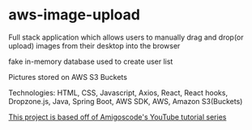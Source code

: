 # aws-image-upload

Full stack application which allows users to manually drag and drop(or upload) images from their desktop into the browser

fake in-memory database used to create user list

Pictures stored on AWS S3 Buckets

Technologies: HTML, CSS, Javascript, Axios, React, React hooks, Dropzone.js, Java, Spring Boot, AWS SDK, AWS, Amazon S3(Buckets)

[This project is based off of Amigoscode's YouTube tutorial series](https://youtu.be/i-hoSg8iRG0)
